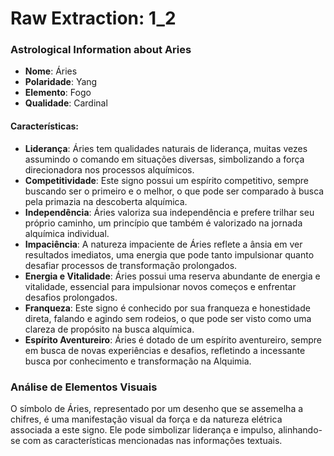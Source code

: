 # Raw Extraction: 1_2

### Astrological Information about Aries

- **Nome**: Áries  
- **Polaridade**: Yang  
- **Elemento**: Fogo  
- **Qualidade**: Cardinal  

#### Características:
- **Liderança**: Áries tem qualidades naturais de liderança, muitas vezes assumindo o comando em situações diversas, simbolizando a força direcionadora nos processos alquímicos.  
- **Competitividade**: Este signo possui um espírito competitivo, sempre buscando ser o primeiro e o melhor, o que pode ser comparado à busca pela primazia na descoberta alquímica.  
- **Independência**: Áries valoriza sua independência e prefere trilhar seu próprio caminho, um princípio que também é valorizado na jornada alquímica individual.  
- **Impaciência**: A natureza impaciente de Áries reflete a ânsia em ver resultados imediatos, uma energia que pode tanto impulsionar quanto desafiar processos de transformação prolongados.  
- **Energia e Vitalidade**: Áries possui uma reserva abundante de energia e vitalidade, essencial para impulsionar novos começos e enfrentar desafios prolongados.  
- **Franqueza**: Este signo é conhecido por sua franqueza e honestidade direta, falando e agindo sem rodeios, o que pode ser visto como uma clareza de propósito na busca alquímica.  
- **Espírito Aventureiro**: Áries é dotado de um espírito aventureiro, sempre em busca de novas experiências e desafios, refletindo a incessante busca por conhecimento e transformação na Alquimia.  

### Análise de Elementos Visuais
O símbolo de Áries, representado por um desenho que se assemelha a chifres, é uma manifestação visual da força e da natureza elétrica associada a este signo. Ele pode simbolizar liderança e impulso, alinhando-se com as características mencionadas nas informações textuais.